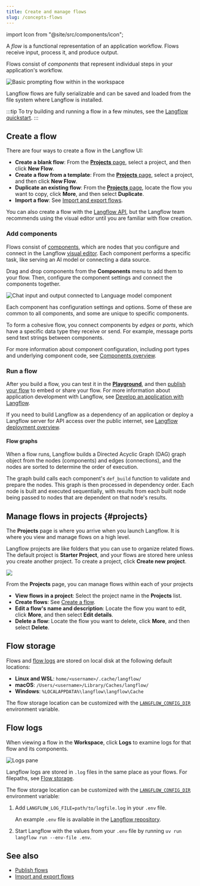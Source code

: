 ```yaml
---
title: Create and manage flows
slug: /concepts-flows
---
```


import Icon from "@site/src/components/icon";

A _flow_ is a functional representation of an application workflow.
Flows receive input, process it, and produce output.

Flows consist of _components_ that represent individual steps in your application's workflow.

![Basic prompting flow within in the workspace](/img/workspace-basic-prompting.png)

Langflow flows are fully serializable and can be saved and loaded from the file system where Langflow is installed.

:::tip
To try building and running a flow in a few minutes, see the [Langflow quickstart](/get-started-quickstart).
:::

## Create a flow

There are four ways to create a flow in the Langflow UI:

* **Create a blank flow**: From the [**Projects** page](#projects), select a project, and then click **New Flow**.
* **Create a flow from a template**: From the [**Projects** page](#projects), select a project, and then click **New Flow**.
* **Duplicate an existing flow**: From the [**Projects** page](#projects), locate the flow you want to copy, click <Icon name="Ellipsis" aria-hidden="true" /> **More**, and then select **Duplicate**.
* **Import a flow**: See [Import and export flows](/concepts-flows-import).

You can also create a flow with the [Langflow API](/api-flows), but the Langflow team recommends using the visual editor until you are familiar with flow creation.

### Add components

Flows consist of [components](/concepts-components), which are nodes that you configure and connect in the Langflow [visual editor](/concepts-overview).
Each component performs a specific task, like serving an AI model or connecting a data source.

Drag and drop components from the **Components** menu to add them to your flow.
Then, configure the component settings and connect the components together.

![Chat input and output connected to Language model component](/img/connect-component.png)

Each component has configuration settings and options. Some of these are common to all components, and some are unique to specific components.

To form a cohesive flow, you connect components by _edges_ or _ports_, which have a specific data type they receive or send.
For example, message ports send text strings between components.

For more information about component configuration, including port types and underlying component code, see [Components overview](/concepts-components).

### Run a flow

After you build a flow, you can test it in the [**Playground**](/concepts-playground), and then [publish your flow](/concepts-publish) to embed or share your flow.
For more information about application development with Langflow, see [Develop an application with Langflow](/develop-application).

If you need to build Langflow as a dependency of an application or deploy a Langflow server for API access over the public internet, see [Langflow deployment overview](/deployment-overview).

#### Flow graphs

When a flow runs, Langflow builds a Directed Acyclic Graph (DAG) graph object from the nodes (components) and edges (connections), and the nodes are sorted to determine the order of execution.

The graph build calls each component's `def_build` function to validate and prepare the nodes.
This graph is then processed in dependency order.
Each node is built and executed sequentially, with results from each built node being passed to nodes that are dependent on that node's results.

## Manage flows in projects {#projects}

The **Projects** page is where you arrive when you launch Langflow.
It is where you view and manage flows on a high level.

Langflow projects are like folders that you can use to organize related flows.
The default project is **Starter Project**, and your flows are stored here unless you create another project.
To create a project, click <Icon name="Plus" aria-hidden="true"/> **Create new project**.

![](/img/my-projects.png)

From the **Projects** page, you can manage flows within each of your projects

* **View flows in a project**: Select the project name in the **Projects** list.
* **Create flows**: See [Create a flow](#create-a-flow).
* **Edit a flow's name and description**: Locate the flow you want to edit, click <Icon name="Ellipsis" aria-hidden="true" /> **More**, and then select **Edit details**.
* **Delete a flow**: Locate the flow you want to delete, click <Icon name="Ellipsis" aria-hidden="true" /> **More**, and then select **Delete**.

## Flow storage

Flows and [flow logs](#flow-logs) are stored on local disk at the following default locations:

- **Linux and WSL**: `home/<username>/.cache/langflow/`
- **macOS**: `/Users/<username>/Library/Caches/langflow/`
- **Windows**: `%LOCALAPPDATA%\langflow\langflow\Cache`

The flow storage location can be customized with the [`LANGFLOW_CONFIG_DIR`](/environment-variables#LANGFLOW_CONFIG_DIR) environment variable.

## Flow logs

When viewing a flow in the **Workspace**, click **Logs** to examine logs for that flow and its components.

![Logs pane](/img/logs.png)

Langflow logs are stored in `.log` files in the same place as your flows.
For filepaths, see [Flow storage](/concepts-flows#flow-storage).

The flow storage location can be customized with the [`LANGFLOW_CONFIG_DIR`](/environment-variables#LANGFLOW_CONFIG_DIR) environment variable:

1. Add `LANGFLOW_LOG_FILE=path/to/logfile.log` in your `.env` file.

    An example `.env` file is available in the [Langflow repository](https://github.com/langflow-ai/langflow/blob/main/.env.example).

2. Start Langflow with the values from your `.env` file by running `uv run langflow run --env-file .env`.

## See also

* [Publish flows](/concepts-publish)
* [Import and export flows](/concepts-flows-import)